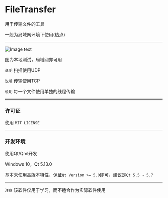 ﻿# FileTransfer

用于传输文件的工具

一般为局域网环境下使用(热点)

------

![Image text](demonstrate/FileTransfer.gif)

图为本地测试，局域网亦可用

`说明` 扫描使用UDP 

`说明` 传输使用TCP

`说明` 每一个文件使用单独的线程传输

------

### 许可证

   使用 `MIT LICENSE`

------

### 开发环境

使用Qt/Qml开发

Windows 10，Qt 5.13.0

基本未使用高版本特性，保证`Qt Version >= 5.0`即可，建议是`Qt 5.5 ~ 5.7`

------

`注意` 该软件仅用于学习，而不适合作为实际软件使用